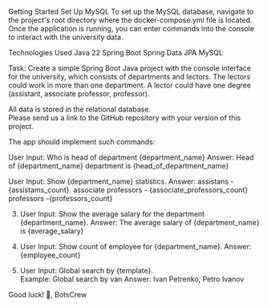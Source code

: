Getting Started
Set Up MySQL To set up the MySQL database, navigate to the project's root directory where the docker-compose.yml file is located.
Once the application is running, you can enter commands into the console to interact with the university data.

Technologies Used
  Java 22
  Spring Boot
  Spring Data JPA
  MySQL

Task:
Create a simple Spring Boot Java project with the console interface for the university, which consists of departments and lectors. The lectors could work in more than one department. A lector could have one degree (assistant, associate professor, professor).

All data is stored in the relational database.  
Please send us a link to the GitHub repository with your version of this project.

The app should implement such commands:

User Input: Who is head of department {department_name}
        Answer: Head of {department_name} department is {head_of_department_name}

User Input: Show {department_name} statistics.
           Answer: assistans - {assistams_count}. 
        associate professors - {associate_professors_count}
        professors -{professors_count}

3. User Input: Show the average salary for the department {department_name}.
            Answer: The average salary of {department_name} is {average_salary}

4. User Input: Show count of employee for {department_name}.
	Answer: {employee_count}

5. User Input: Global search by {template}.   
         Example: Global search by van
	Answer: Ivan Petrenko, Petro Ivanov


Good luck! 🤞, 
BotsCrew
